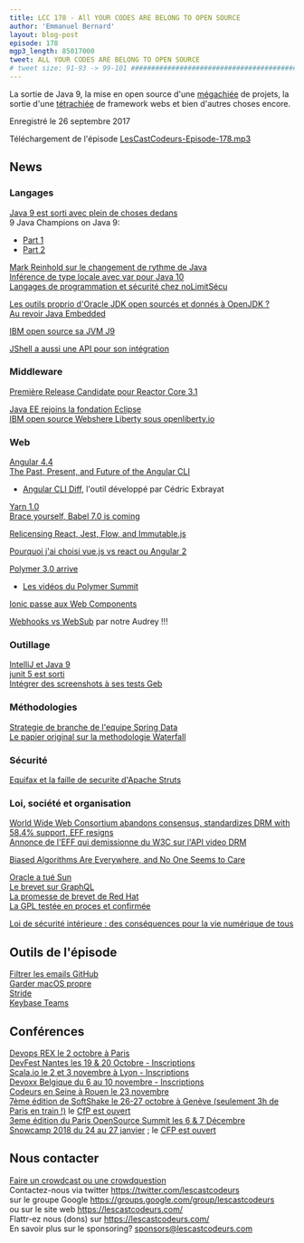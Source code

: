 ```yaml
---
title: LCC 178 - All YOUR CODES ARE BELONG TO OPEN SOURCE
author: 'Emmanuel Bernard'
layout: blog-post
episode: 178
mgp3_length: 85017000
tweet: ALL YOUR CODES ARE BELONG TO OPEN SOURCE
# tweet size: 91-93 -> 99-101 #######################################################################
---
```

La sortie de Java 9, la mise en open source d'une [mégachiée](http://www.topito.com/top-des-unites-du-systeme-pifometrique) de projets, la sortie d'une [tétrachiée](http://www.la-rache.com/img/unites.pdf) de framework webs et bien d'autres choses encore.

Enregistré le 26 septembre 2017

Téléchargement de l'épisode [LesCastCodeurs-Episode-178.mp3](http://traffic.libsyn.com/lescastcodeurs/LesCastCodeurs-Episode-178.mp3)

## News

### Langages

[Java 9 est sorti avec plein de choses dedans](https://docs.oracle.com/javase/9/whatsnew/toc.htm#JSNEW-GUID-C23AFD78-C777-460B-8ACE-58BE5EA681F6)  
9 Java Champions on Java 9:  

* [Part 1](https://zeroturnaround.com/rebellabs/9-java-champions-java-9-part-1/) 
* [Part 2](https://zeroturnaround.com/rebellabs/9-java-champions-on-java-9-part-2/)  

[Mark Reinhold sur le changement de rythme de Java](https://mreinhold.org/blog/forward-faster)  
[Inférence de type locale avec var pour Java 10](http://openjdk.java.net/jeps/286)  
[Langages de programmation et sécurité chez noLimitSécu](https://www.nolimitsecu.fr/langages-de-programmation-et-securite/)  

[Les outils proprio d'Oracle JDK open sourcés et donnés à OpenJDK ?](http://mail.openjdk.java.net/pipermail/discuss/2017-September/004281.html)  
[Au revoir Java Embedded](https://blogs.oracle.com/java-platform-group/convergence-of-oracle-java-se-embedded-with-oracle-jdk)  

[IBM open source sa JVM J9](https://www.eclipse.org/openj9/oj9_faq.html)  

[JShell a aussi une API pour son intégration](https://blog.andresteingress.com/2017/09/26/java-9-jshell.html)  


### Middleware

[Première Release Candidate pour Reactor Core 3.1](https://spring.io/blog/2017/09/18/announcing-first-release-candidate-of-reactor-core-3-1)  

[Java EE rejoins la fondation Eclipse](https://mmilinkov.wordpress.com/2017/09/12/java-ee-moves-to-the-eclipse-foundation/)  
[IBM open source Webshere Liberty sous openliberty.io](http://www.techrepublic.com/article/ibm-open-sources-liberty-codebase-to-boost-microservices-and-cloud-native-app-development/)  

### Web

[Angular 4.4](http://blog.ninja-squad.com/2017/09/18/what-is-new-angular-4.4/)  
[The Past, Present, and Future of the Angular CLI](https://blog.angular.io/the-past-present-and-future-of-the-angular-cli-13cf55e455f8)  

* [Angular CLI Diff](https://github.com/cexbrayat/angular-cli-diff), l'outil développé par Cédric Exbrayat

[Yarn 1.0](https://code.facebook.com/posts/274518539716230)  
[Brace yourself, Babel 7.0 is coming](https://babeljs.io/blog/2017/09/12/planning-for-7.0)  

[Relicensing React, Jest, Flow, and Immutable.js](https://code.facebook.com/posts/300798627056246/relicensing-react-jest-flow-and-immutable-js/)  

[Pourquoi j'ai choisi vue.js vs react ou Angular 2](https://medium.com/reverdev/why-we-moved-from-angular-2-to-vue-js-and-why-we-didnt-choose-react-ef807d9f4163)  

[Polymer 3.0 arrive](https://www.polymer-project.org/blog/2017-08-22-npm-modules?utm_content=buffer679aa&utm_medium=social&utm_source=twitter.com&utm_campaign=buffer)  
* [Les vidéos du Polymer Summit](https://summit.polymer-project.org/)  

[Ionic passe aux Web Components](http://blog.ionic.io/the-end-of-framework-churn/)  

[Webhooks vs WebSub](https://nordicapis.com/webhooks-vs-websub-which-one-is-better-to-stream-your-events-in-real-time/) par notre Audrey !!!  

### Outillage

[IntelliJ et Java 9](https://blog.jetbrains.com/idea/2017/09/java-9-and-intellij-idea/)  
[junit 5 est sorti](http://junit.org/junit5/)  
[Intégrer des screenshots à ses tests Geb](https://github.com/AOEpeople/geb-spock-reports)  

### Méthodologies

[Strategie de branche de l'equipe Spring Data](http://blog.schauderhaft.de/2017/09/07/workflow/)  
[Le papier original sur la methodologie Waterfall](https://pragtob.wordpress.com/2012/03/02/why-waterfall-was-a-big-misunderstanding-from-the-beginning-reading-the-original-paper/)  

### Sécurité

[Equifax et la faille de securite d'Apache Struts](https://blogs.apache.org/foundation/entry/media-alert-the-apache-software)  

### Loi, société et organisation

[World Wide Web Consortium abandons consensus, standardizes DRM with 58.4% support, EFF resigns](https://boingboing.net/2017/09/18/antifeatures-for-all.html)  
[Annonce de l'EFF qui demissionne du W3C sur l'API video DRM](https://www.eff.org/deeplinks/2017/09/open-letter-w3c-director-ceo-team-and-membership)  

[Biased Algorithms Are Everywhere, and No One Seems to Care](https://www.technologyreview.com/s/608248/biased-algorithms-are-everywhere-and-no-one-seems-to-care/)  

[Oracle a tué Sun](https://meshedinsights.com/2017/09/03/oracle-finally-killed-sun/)  
[Le brevet sur GraphQL](https://medium.com/@dwalsh.sdlr/using-graphql-why-facebook-now-owns-you-3182751028c9)  
[La promesse de brevet de Red Hat](http://www.iam-media.com/blog/Detail.aspx?g=af275128-57ca-4590-b62b-a3164a37f8de)  
[La GPL testée en proces et confirmée](https://www.natlawreview.com/article/important-open-source-ruling-confirms-enforceability-dual-licensing-and-breach-gpl)  

[Loi de sécurité intérieure : des conséquences pour la vie numérique de tous](https://www.franceculture.fr/emissions/le-numerique-et-nous/loi-de-securite-interieure-des-consequences-pour-la-vie-numerique-de-tous)  

## Outils de l'épisode

[Filtrer les emails GitHub](http://lyzidiamond.com/posts/github-notifications-google-script)  
[Garder macOS propre](https://medium.com/@waxzce/keeping-macos-clean-this-is-my-osx-brew-update-cli-command-6c8f12dc1731)  
[Stride](https://www.stride.com)  
[Keybase Teams](https://keybase.io/blog/introducing-keybase-teams)  

## Conférences

[Devops REX le 2 octobre à Paris](https://www.devopsrex.fr/)  
[DevFest Nantes les 19 & 20 Octobre - Inscriptions](https://devfest.gdgnantes.com/)  
[Scala.io le 2 et 3 novembre à Lyon - Inscriptions](http://scala.io/)  
[Devoxx Belgique du 6 au 10 novembre - Inscriptions](https://devoxx.be/)  
[Codeurs en Seine à Rouen le 23 novembre](http://www.codeursenseine.com/2017/)  
[7ème édition de SoftShake le 26-27 octobre à Genève (seulement 3h de Paris en train !)](http://www.soft-shake.ch/) le [CfP est ouvert](http://kora.li/c/softshake/e/2017/submit)  
[3eme édition du Paris OpenSource Summit les 6 & 7 Décembre](http://www.opensourcesummit.paris/)  
[Snowcamp 2018 du 24 au 27 janvier](http://snowcamp.io) ; le [CFP est ouvert](https://snowcamp.cfp.io)  

## Nous contacter

[Faire un crowdcast ou une crowdquestion](https://lescastcodeurs.com/crowdcasting/)  
Contactez-nous via twitter <https://twitter.com/lescastcodeurs>  
sur le groupe Google <https://groups.google.com/group/lescastcodeurs>  
ou sur le site web <https://lescastcodeurs.com/>  
Flattr-ez nous (dons) sur <https://lescastcodeurs.com/>  
En savoir plus sur le sponsoring? <sponsors@lescastcodeurs.com>
